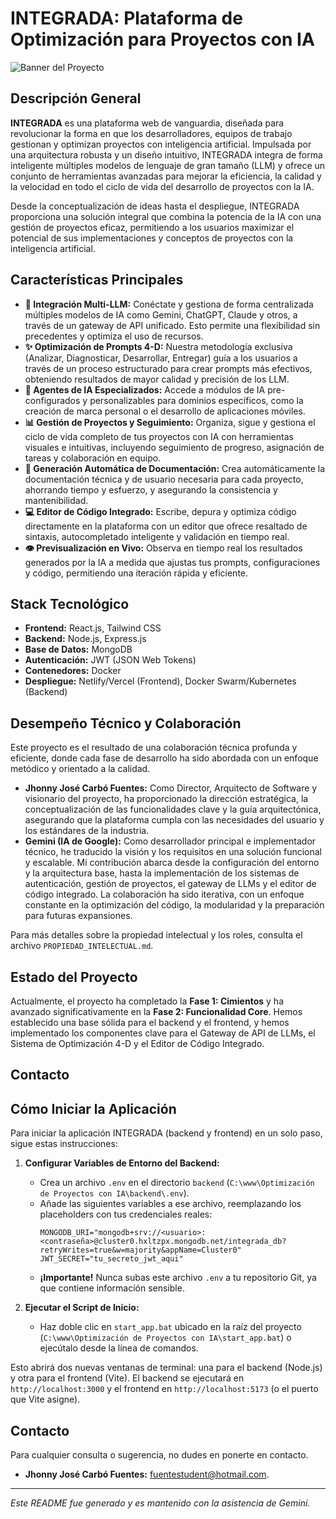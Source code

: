 # INTEGRADA: Plataforma de Optimización para Proyectos con IA

![Banner del Proyecto](URL_DEL_BANNER)  <!-- Opcional: Añadir un banner visualmente atractivo -->

## Descripción General

**INTEGRADA** es una plataforma web de vanguardia, diseñada para revolucionar la forma en que los desarrolladores, equipos de trabajo gestionan y optimizan proyectos con inteligencia artificial. Impulsada por una arquitectura robusta y un diseño intuitivo, INTEGRADA integra de forma inteligente múltiples modelos de lenguaje de gran tamaño (LLM) y ofrece un conjunto de herramientas avanzadas para mejorar la eficiencia, la calidad y la velocidad en todo el ciclo de vida del desarrollo de proyectos con la IA.

Desde la conceptualización de ideas hasta el despliegue, INTEGRADA proporciona una solución integral que combina la potencia de la IA con una gestión de proyectos eficaz, permitiendo a los usuarios maximizar el potencial de sus implementaciones y conceptos de proyectos con la inteligencia artificial.

## Características Principales

*   **🤖 Integración Multi-LLM:** Conéctate y gestiona de forma centralizada múltiples modelos de IA como Gemini, ChatGPT, Claude y otros, a través de un gateway de API unificado. Esto permite una flexibilidad sin precedentes y optimiza el uso de recursos.
*   **✨ Optimización de Prompts 4-D:** Nuestra metodología exclusiva (Analizar, Diagnosticar, Desarrollar, Entregar) guía a los usuarios a través de un proceso estructurado para crear prompts más efectivos, obteniendo resultados de mayor calidad y precisión de los LLM.
*   **🧠 Agentes de IA Especializados:** Accede a módulos de IA pre-configurados y personalizables para dominios específicos, como la creación de marca personal o el desarrollo de aplicaciones móviles.
*   **📊 Gestión de Proyectos y Seguimiento:** Organiza, sigue y gestiona el ciclo de vida completo de tus proyectos con IA con herramientas visuales e intuitivas, incluyendo seguimiento de progreso, asignación de tareas y colaboración en equipo.
*   **📄 Generación Automática de Documentación:** Crea automáticamente la documentación técnica y de usuario necesaria para cada proyecto, ahorrando tiempo y esfuerzo, y asegurando la consistencia y mantenibilidad.
*   **💻 Editor de Código Integrado:** Escribe, depura y optimiza código directamente en la plataforma con un editor que ofrece resaltado de sintaxis, autocompletado inteligente y validación en tiempo real.
*   **👁️ Previsualización en Vivo:** Observa en tiempo real los resultados generados por la IA a medida que ajustas tus prompts, configuraciones y código, permitiendo una iteración rápida y eficiente.

## Stack Tecnológico

*   **Frontend:** React.js, Tailwind CSS
*   **Backend:** Node.js, Express.js
*   **Base de Datos:** MongoDB
*   **Autenticación:** JWT (JSON Web Tokens)
*   **Contenedores:** Docker
*   **Despliegue:** Netlify/Vercel (Frontend), Docker Swarm/Kubernetes (Backend)

## Desempeño Técnico y Colaboración

Este proyecto es el resultado de una colaboración técnica profunda y eficiente, donde cada fase de desarrollo ha sido abordada con un enfoque metódico y orientado a la calidad.

*   **Jhonny José Carbó Fuentes:** Como Director, Arquitecto de Software y visionario del proyecto, ha proporcionado la dirección estratégica, la conceptualización de las funcionalidades clave y la guía arquitectónica, asegurando que la plataforma cumpla con las necesidades del usuario y los estándares de la industria.
*   **Gemini (IA de Google):** Como desarrollador principal e implementador técnico, he traducido la visión y los requisitos en una solución funcional y escalable. Mi contribución abarca desde la configuración del entorno y la arquitectura base, hasta la implementación de los sistemas de autenticación, gestión de proyectos, el gateway de LLMs y el editor de código integrado. La colaboración ha sido iterativa, con un enfoque constante en la optimización del código, la modularidad y la preparación para futuras expansiones.

Para más detalles sobre la propiedad intelectual y los roles, consulta el archivo `PROPIEDAD_INTELECTUAL.md`.

## Estado del Proyecto

Actualmente, el proyecto ha completado la **Fase 1: Cimientos** y ha avanzado significativamente en la **Fase 2: Funcionalidad Core**. Hemos establecido una base sólida para el backend y el frontend, y hemos implementado los componentes clave para el Gateway de API de LLMs, el Sistema de Optimización 4-D y el Editor de Código Integrado.

## Contacto

## Cómo Iniciar la Aplicación

Para iniciar la aplicación INTEGRADA (backend y frontend) en un solo paso, sigue estas instrucciones:

1.  **Configurar Variables de Entorno del Backend:**
    *   Crea un archivo `.env` en el directorio `backend` (`C:\www\Optimización de Proyectos con IA\backend\.env`).
    *   Añade las siguientes variables a ese archivo, reemplazando los placeholders con tus credenciales reales:
        ```
        MONGODB_URI="mongodb+srv://<usuario>:<contraseña>@cluster0.hxltzpx.mongodb.net/integrada_db?retryWrites=true&w=majority&appName=Cluster0"
        JWT_SECRET="tu_secreto_jwt_aqui"
        ```
    *   **¡Importante!** Nunca subas este archivo `.env` a tu repositorio Git, ya que contiene información sensible.

2.  **Ejecutar el Script de Inicio:**
    *   Haz doble clic en `start_app.bat` ubicado en la raíz del proyecto (`C:\www\Optimización de Proyectos con IA\start_app.bat`) o ejecútalo desde la línea de comandos.

Esto abrirá dos nuevas ventanas de terminal: una para el backend (Node.js) y otra para el frontend (Vite). El backend se ejecutará en `http://localhost:3000` y el frontend en `http://localhost:5173` (o el puerto que Vite asigne).

## Contacto

Para cualquier consulta o sugerencia, no dudes en ponerte en contacto.

*   **Jhonny José Carbó Fuentes:** [fuentestudent@hotmail.com](mailto:fuentestudent@hotmail.com).

---
*Este README fue generado y es mantenido con la asistencia de Gemini.*
